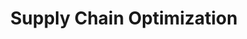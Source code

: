 ---
title: Supply Chain Optimization
description: Analyzed logistics data to identify bottlenecks and reduce delivery times by 24%.
image: https://images.unsplash.com/photo-1566666348582-1a1b98de2d3e?q=80&w=1974
tags:
  - Power BI
  - SQL
  - Process Analysis
category: business-intelligence
slug: supply-chain-optimization
github: https://github.com/alhatsaurabh/supply-chain
liveDemo: https://example.com/supply-chain-demo
--- 